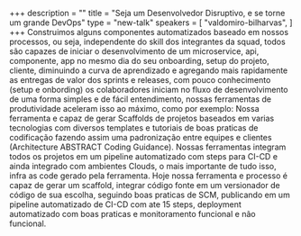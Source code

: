 +++
description = ""
title = "Seja um Desenvolvedor Disruptivo, e se torne um grande DevOps"
type = "new-talk"
speakers = [
        "valdomiro-bilharvas",
]
+++
Construimos alguns componentes automatizados baseado em nossos processos, ou seja, independente do skill dos integrantes da squad, todos são capazes de iniciar o desenvolvimento de um microservice, api, componente, app no mesmo dia do seu onboarding, setup do projeto, cliente, diminuindo a curva de aprendizado e agregando mais rapidamente as entregas de valor dos sprints e releases, com pouco conhecimento (setup e onbording) os colaboradores iniciam no fluxo de desenvolvimento de uma forma simples e de fácil entendimento, nossas ferramentas de produtividade aceleram isso ao máximo, como por exemplo: Nossa ferramenta e capaz de gerar Scaffolds de projetos baseados em varias tecnologias com diversos templates e tutoriais de boas praticas de codificação fazendo assim uma padronização entre equipes e clientes (Architecture ABSTRACT Coding Guidance). Nossas ferramentas integram todos os projetos em um pipeline automatizado com steps para CI-CD e ainda integrado com ambientes Clouds, o mais importante de tudo isso, infra as code gerado pela ferramenta. Hoje nossa ferramenta e processo é capaz de gerar um scaffold, integrar código fonte em um versionador de código de sua escolha, seguindo boas praticas de SCM, publicando em um pipeline automatizado de CI-CD com ate 15 steps, deployment automatizado com boas praticas e monitoramento funcional e não funcional.